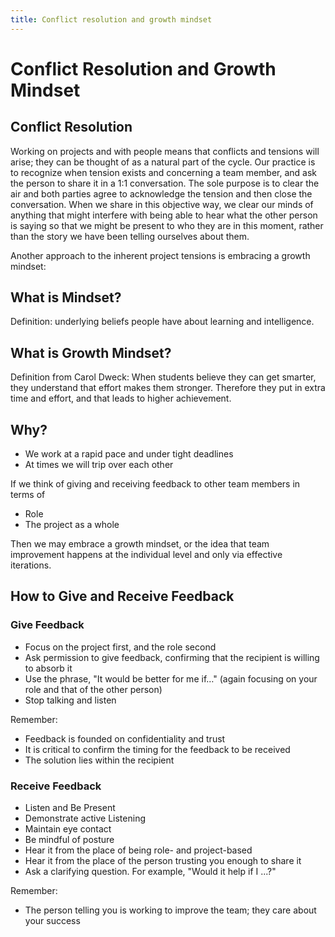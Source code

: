 ```yaml
---
title: Conflict resolution and growth mindset
---
```


# Conflict Resolution and Growth Mindset

## Conflict Resolution

Working on projects and with people means that conflicts and tensions will arise; they can be thought of as a natural part of the cycle. Our practice is to recognize when tension exists and concerning a team member, and ask the person to share it in a 1:1 conversation. The sole purpose is to clear the air and both parties agree to acknowledge the tension and then close the conversation. When we share in this objective way, we clear our minds of anything that might interfere with being able to hear what the other person is saying so that we might be present to who they are in this moment, rather than the story we have been telling ourselves about them.

Another approach to the inherent project tensions is embracing a growth mindset:

## What is Mindset?

Definition: underlying beliefs people have about learning and intelligence.

## What is Growth Mindset?

Definition from Carol Dweck: When students believe they can get smarter, they understand that effort makes them stronger. Therefore they put in extra time and effort, and that leads to higher achievement.

## Why?

- We work at a rapid pace and under tight deadlines
- At times we will trip over each other

If we think of giving and receiving feedback to other team members in terms of

- Role
- The project as a whole

Then we may embrace a growth mindset, or the idea that team improvement happens at the individual level and only via effective iterations.

## How to Give and Receive Feedback

### Give Feedback

- Focus on the project first, and the role second
- Ask permission to give feedback, confirming that the recipient is willing to absorb it
- Use the phrase, "It would be better for me if…" (again focusing on your role and that of the other person)
- Stop talking and listen

Remember:

- Feedback is founded on confidentiality and trust
- It is critical to confirm the timing for the feedback to be received
- The solution lies within the recipient

### Receive Feedback

- Listen and Be Present
- Demonstrate active Listening
- Maintain eye contact
- Be mindful of posture
- Hear it from the place of being role- and project-based
- Hear it from the place of the person trusting you enough to share it
- Ask a clarifying question. For example, "Would it help if I ...?"

Remember:

- The person telling you is working to improve the team; they care about your success
